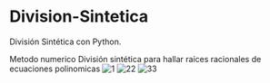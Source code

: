 # Division-Sintetica
División Sintética con Python. 

Metodo numerico División sintética para hallar raíces racionales de ecuaciones polinomicas
![1](https://user-images.githubusercontent.com/72154277/138762891-f0ce4269-2ee9-4d54-a4bf-e620c4f98312.PNG)
![22](https://user-images.githubusercontent.com/72154277/138762905-c2b44023-b13a-47dc-9c7f-d0b857945518.PNG)
![33](https://user-images.githubusercontent.com/72154277/138762910-94638bda-462f-4469-980e-b32c05d364d9.PNG)
